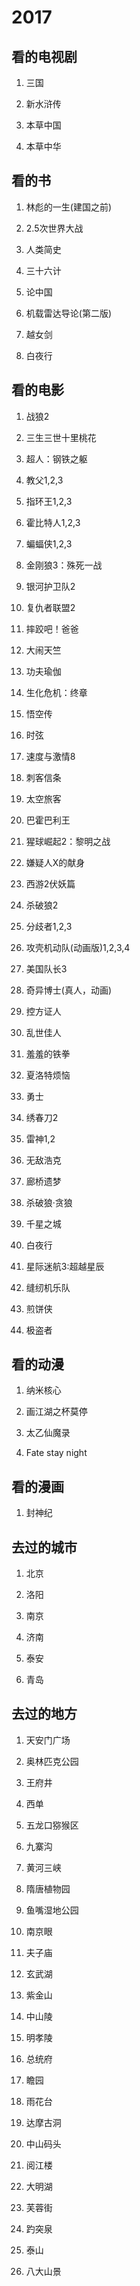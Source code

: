 

# 2017 #



## 看的电视剧 ##
 
1. 三国

2. 新水浒传

3. 本草中国

4. 本草中华



## 看的书 ##

1. 林彪的一生(建国之前)

2. 2.5次世界大战

3. 人类简史

4. 三十六计

5. 论中国

6. 机载雷达导论(第二版)

7. 越女剑

8. 白夜行



## 看的电影 ##

1. 战狼2

2. 三生三世十里桃花

3. 超人：钢铁之躯

4. 教父1,2,3

5. 指环王1,2,3

6. 霍比特人1,2,3

7. 蝙蝠侠1,2,3

8. 金刚狼3：殊死一战

9. 银河护卫队2

10. 复仇者联盟2

11. 摔跤吧！爸爸

12. 大闹天竺

13. 功夫瑜伽

14. 生化危机：终章

15. 悟空传

16. 时弦

17. 速度与激情8

18. 刺客信条

19. 太空旅客

20. 巴霍巴利王

21. 猩球崛起2：黎明之战

22. 嫌疑人X的献身

23. 西游2伏妖篇

24. 杀破狼2

25. 分歧者1,2,3

26. 攻壳机动队(动画版)1,2,3,4

27. 美国队长3

28. 奇异博士(真人，动画)

29. 控方证人

30. 乱世佳人

31. 羞羞的铁拳

32. 夏洛特烦恼

33. 勇士

34. 绣春刀2

35. 雷神1,2

36. 无敌浩克

37. 廊桥遗梦

38. 杀破狼·贪狼

39. 千星之城

40. 白夜行

41. 星际迷航3:超越星辰

42. 缝纫机乐队

43. 煎饼侠

44. 极盗者




## 看的动漫 ##



1. 纳米核心

2. 画江湖之杯莫停

3. 太乙仙魔录

4. Fate stay night 



## 看的漫画 ##

1. 封神纪


## 去过的城市 ##

1. 北京

2. 洛阳

3. 南京

4. 济南

5. 泰安

6. 青岛



## 去过的地方 ##

1. 天安门广场

2. 奥林匹克公园

3. 王府井

4. 西单

5. 五龙口猕猴区

6. 九寨沟

7. 黄河三峡

8. 隋唐植物园

9. 鱼嘴湿地公园

10. 南京眼

11. 夫子庙

12. 玄武湖

13. 紫金山

14. 中山陵

15. 明孝陵

16. 总统府

17. 瞻园

18. 雨花台

19. 达摩古洞

20. 中山码头

21. 阅江楼

22. 大明湖

23. 芙蓉街

24. 趵突泉

25. 泰山

26. 八大山景 

